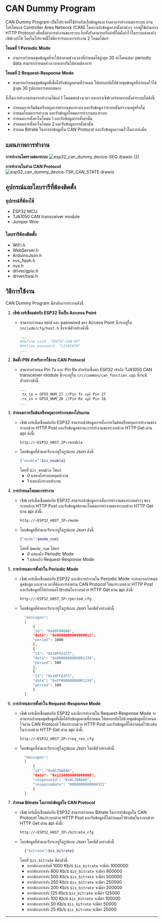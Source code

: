 # CAN Dummy Program

CAN Dummy Program เป็นโปรเจคที่ใช้สำหรับเก็บข้อมูลและจำลองการทำงานของระบบ ผ่านโปรโตคอล Controller Area Network (CAN) โดยการส่งข้อมูลการตั้งค่าต่างๆ จากผู้ใช้ผ่านทาง HTTP Protocol เพื่อตั้งค่าการทำงานของระบบ อีกทั้งยังสามารถรับค่าที่ได้ตั้งค่าไว้ในระบบส่งมายังเซิฟเวอร์ได้ โดยในโปรเจคนี้ได้มีการจำลองการทำงาน 2 โหมดได้แก่

**โหมดที่ 1 Periodic Mode**
- สามารถกำหนดชุดข้อมูลที่จะให้ส่งตามช่วงเวลาที่กำหนดได้สูงสุด 30 ค่าโดยแต่ละ periodic data สามารถกำหนดช่วงเวลาแยกกันได้ตามต้องการ 	
			
**โหมดที่ 2 Request-Response Mode**
- สามารถกำหนดชุดข้อมูลที่เมื่อได้รับข้อมูลตามที่กำหนด ให้ตอบกลับไปด้วยชุดข้อมูลที่กำหนดไว้ได้ สูงสุด 30 รูปแบบการตอบสนอง									
  				
ซึ่งในการทำงานสามารถทำงานได้แค่ 1 โหมดต่อช่วงเวลา และทางเซิฟเวอร์สามารถตั้งค่าระบบได้ดังนี้
- กำหนดการเริ่มต้นหรือหยุดการทำงานของระบบ และรับข้อมูลว่าระบบนั้นทำงานอยู่หรือไม่
- กำหนดโหมดการทำงาน และรับข้อมูลโหมดการทำงานของระบบ						
- กำหนดการตั้งค่าในโหมด 1 และรับข้อมูลการตั้งค่านั้น
- กำหนดการตั้งค่าในโหมด 2 และรับข้อมูลการตั้งค่านั้น
- กำหนด Bitrate ในการส่งข้อมูลใน CAN Protocol และรับข้อมูลความเร็วในการส่งนั้น

##  แผนภาพการทำงาน
**การทำงานโดยรวมของระบบ**
![esp32_can_dummy_device-SEQ drawio (2)](https://github.com/Theeramate-04/CAN_BUS/assets/52948227/63de682a-1775-4504-b0f2-6d50f04461a1)

**การทำงานในส่วน CAN Protocol**
![esp32_can_dummy_device-TSK_CAN_STATE drawio](https://github.com/Theeramate-04/CAN_BUS/assets/52948227/ce3d9547-f4f1-4fb5-b064-617b58e67c23)

## อุปกรณ์และไลบรารีที่ต้องติดตั้ง

### อุปกรณ์ที่ต้องใช้
- ESP32 MCU 
- TJA1050 CAN transceiver module
- Jumper Wire

### ไลบรารีต้องติดตั้ง
- WiFi.h
- WebServer.h
- ArduinoJson.h
- nvs_flash.h
- nvs.h
- driver/gpio.h
- driver/twai.h

## วิธีการใช้งาน
CAN Dummy Program มีลำดับการทำงานดังนี้

1. **เซิฟเวอร์เชื่อมต่อกับ ESP32 ซึ่งเป็น Access Point**
    - สามารถกำหนด ssid และ password ของ Access Point ซึ่งจะอยู่ใน `include/cfg/host.h` ซึ่งจะมีตัวอย่างดังนี้
      ```bash
      ...
      #define ssid  "ESP32-CAN-AP"
      #define password  "12345678"
      ...
      ```
2. **ติดตั้ง PIN สำหรับการใช้งาน CAN Protocol**
    - สามารถกำหนด Pin Tx และ Pin Rx สำหรับเชื่อต่อ ESP32 เข้ากับ TJA1050 CAN transceiver module ซึ่งจะอยู่ใน `src/common/can_function.cpp` ซึ่งจะมีตัวอย่างดังนี้
      ```bash
      ...
      .tx_io = GPIO_NUM_27 //Pin Tx อยู่ที่ Pin 27
      .rx_io = GPIO_NUM_26 //Pin Rx อยู่ที่ Pin 26
      ...
      ```

3. **กำหนดการเริ่มต้นหรือหยุดการทำงานของโปรแกรม**
    - เซิฟเวอร์เมื่อเชื่อมต่อกับ ESP32 สามารถส่งข้อมูลการสั่งการเริ่มต้นหรือหยุดการทำงานของระบบด้วย HTTP Post และรับข้อมูลสถานะการทำงานของระบบด้วย HTTP Get ผ่าน api ดังนี้:
      ```bash
      http://<ESP32_HOST_IP>/enable
      ```
    - โดยข้อมูลที่ส่งและรับจะอยู่ในรูปแบบ Json ดังนี้
      ```bash
      {"enable":$is_enable}
      ```
      โดยที่ `$is_enable` ได้แก่ 
      - 0 แสดงถึงระบบหยุดทำงาน 
      - 1 แสดงถึงระบบทำงาน

4. **การกำหนดโหมดการทำงาน**
    - เซิฟเวอร์เมื่อเชื่อมต่อกับ ESP32 สามารถส่งข้อมูลการสั่งการทำงานของระบบต่างๆ ของระบบด้วย HTTP Post และรับข้อมูลสถานะโหมดการทำงานของระบบด้วย HTTP Get ผ่าน api ดังนี้:
      ```bash
      http://<ESP32_HOST_IP>/mode
      ```
    - โดยข้อมูลที่ส่งและรับจะอยู่ในรูปแบบ Json ดังนี้
      ```bash
      {"mode":$mode_num}
      ```
      โดยที่ `$mode_num` ได้แก่ 
      - 0 แสดงถึง Periodic Mode
      - 1 แสดงถึง Request-Response Mode

5. **การกำหนดการตั้งค่าใน Periodic Mode**
    - เซิฟเวอร์เมื่อเชื่อมต่อกับ ESP32 และมีการทำงานใน Periodic Mode จะสามารถกำหนดชุดข้อมูล และช่วงเวลาที่ต้องการส่งผ่าน CAN Protocol ให้แก่ระบบด้วย HTTP Post และรับข้อมูลที่ได้กำหนดไว้ข้างต้นในระบบด้วย HTTP Get ผ่าน api ดังนี้:
      ```bash
      http://<ESP32_HOST_IP>/period_cfg
      ```
    - โดยข้อมูลที่ส่งและรับจะอยู่ในรูปแบบ Json โดยมีตัวอย่างดังนี้
      ```bash
        "messages": 
        [
            {
            "id": "0x08F000A0",
            "data": "0x0000000000000011",
            "period": 1000
            },
            {
            "id": "0x18FFA1F3",
            "data": "0x0000000000001234",
            "period": 500
            },
            {
            "id": "0x18FFA3F3",
            "data": "0xFF00000000001234",
            "period": 100
            }
        ]
      ```
6. **การกำหนดการตั้งค่าใน Request-Response Mode**
    - เซิฟเวอร์เมื่อเชื่อมต่อกับ ESP32 และมีการทำงานใน Request-Response Mode จะ สามารถกำหนดชุดข้อมูลที่เมื่อได้รับข้อมูลตามที่กำหนด ให้ตอบกลับไปด้วยชุดข้อมูลที่กำหนดไว้ผ่าน CAN Protocol ให้แก่ระบบด้วย HTTP Post และรับข้อมูลที่ได้กำหนดไว้ข้างต้นในระบบด้วย HTTP Get ผ่าน api ดังนี้:
      ```bash
      http://<ESP32_HOST_IP>/req_res_cfg
      ```
    - โดยข้อมูลที่ส่งและรับจะอยู่ในรูปแบบ Json โดยมีตัวอย่างดังนี้
      ```bash
        "messages": 
        [
            {
            "id": "0x0C20A0A6",
            "data": "0x1234000000000000",
            "responseId": "0x0C20A6A0",
            "responseData": "0000000000004321"
            }
        ]
      ```
      
7. **กำหนด Bitrate ในการส่งข้อมูลใน CAN Protocol**
    - เซิฟเวอร์เมื่อเชื่อมต่อกับ ESP32 สามารถกำหนด Bitrate ในการส่งข้อมูลใน CAN Protocol ให้แก่ระบบด้วย HTTP Post และรับข้อมูลที่ได้กำหนดไว้ข้างต้นในระบบด้วย HTTP Get ผ่าน api ดังนี้:
      ```bash
      http://<ESP32_HOST_IP>/bitrate_cfg
      ```
    - โดยข้อมูลที่ส่งและรับจะอยู่ในรูปแบบ Json โดยมีตัวอย่างดังนี้
      ```bash
        {"bitrate":$is_bitrate}
      ```
      โดยที่ `$is_bitrate` มีค่าดังนี้
      - หากต้องการส่งที่ 1000 Kb/s `$is_bitrate` จะมีค่า 1000000
      - หากต้องการส่ง 800 Kb/s `$is_bitrate` จะมีค่า 800000
      - หากต้องการส่ง 500 Kb/s `$is_bitrate` จะมีค่า 500000
      - หากต้องการส่ง 250 Kb/s `$is_bitrate` จะมีค่า 250000
      - หากต้องการส่ง 200 Kb/s `$is_bitrate` จะมีค่า 200000
      - หากต้องการส่ง 125 Kb/s `$is_bitrate` จะมีค่า 125000
      - หากต้องการส่ง 100 Kb/s `$is_bitrate` จะมีค่า 100000
      - หากต้องการส่ง 50 Kb/s `$is_bitrate` จะมีค่า 50000
      - หากต้องการส่ง 25 Kb/s `$is_bitrate` จะมีค่า 25000
---

